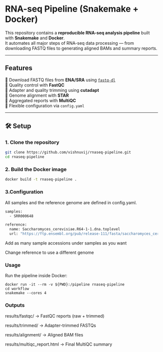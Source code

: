 # RNA-seq Pipeline (Snakemake + Docker)

This repository contains a **reproducible RNA-seq analysis pipeline** built with **Snakemake** and **Docker**.  
It automates all major steps of RNA-seq data processing — from downloading FASTQ files to generating aligned BAMs and summary reports.

---

##  Features
🔹 Download FASTQ files from **ENA/SRA** using [`fastq-dl`](https://github.com/rnajena/fastq-dl)  
🔹 Quality control with **FastQC**  
🔹 Adapter and quality trimming using **cutadapt**  
🔹 Genome alignment with **STAR**  
🔹 Aggregated reports with **MultiQC**  
🔹 Flexible configuration via `config.yaml`

---

## 🛠️ Setup

### 1. Clone the repository
```bash
git clone https://github.com/vishnuvij/rnaseq-pipeline.git
cd rnaseq-pipeline
```

### 2. Build the Docker image
```bash
docker build -t rnaseq-pipeline .
```
### 3.Configuration

All samples and the reference genome are defined in config.yaml.
```bash
samples:
  - SRR000648

reference:
  name: Saccharomyces_cerevisiae.R64-1-1.dna.toplevel
  url: "https://ftp.ensembl.org/pub/release-111/fasta/saccharomyces_cerevisiae/dna/Saccharomyces_cerevisiae.R64-1-1.dna.toplevel.fa.gz"
```
Add as many sample accessions under samples as you want

Change reference to use a different genome

### Usage

Run the pipeline inside Docker:
```
docker run -it --rm -v ${PWD}:/pipeline rnaseq-pipeline
cd workflow
snakemake --cores 4

```

### Outputs

results/fastqc/ → FastQC reports (raw + trimmed)

results/trimmed/ → Adapter-trimmed FASTQs

results/alignment/ → Aligned BAM files

results/multiqc_report.html → Final MultiQC summary


